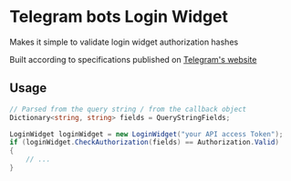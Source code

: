 # Telegram bots Login Widget
Makes it simple to validate login widget authorization hashes

Built according to specifications published on [Telegram's website](https://core.telegram.org/widgets/login)

## Usage
```c#
// Parsed from the query string / from the callback object
Dictionary<string, string> fields = QueryStringFields;

LoginWidget loginWidget = new LoginWidget("your API access Token");
if (loginWidget.CheckAuthorization(fields) == Authorization.Valid)
{
    // ...
}
```
